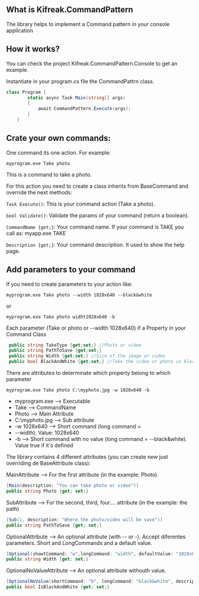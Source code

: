 ## What is Kifreak.CommandPattern
The library helps to implement a Command pattern in your console application

## How it works?

You can check the project Kifreak.CommandPattern.Console to get an example.

Instantiate in your program.cs file the CommandPattrn class.

```c# 
class Program {
        static async Task Main(string[] args)
        {
            await CommandPattern.Execute(args);
        }
    }
```

## Crate your own commands:

One command its one action. For example: 

`myprogram.exe Take photo`

This is a command to take a photo. 

For this action you need to create a class inherits from BaseCommand and override the next methods:

`Task Execute()`: This is your command action (Take a photo).

`bool Validate()`: Validate the params of your command (return a boolean). 
 
`CommandName {get;}`: Your command name. If your command is TAKE you call as: myapp.exe TAKE

`Description {get;}`: Your command description. It used to show the help page.

## Add parameters to your command

If you need to create parameters to your action like:

   `myprogram.exe Take photo --width 1028x640 --black&white`

or
   
  `myprogram.exe Take photo widht1028x640 -b`

Each parameter (Take or photo or --width 1028x640) if a Property in your Command Class

```c#
 public string TakeType {get;set;} //Photo or video
 public string PathToSave {get;set;}
 public string Width {get;set;} //Size of the image or video
 public bool BlackAndWhite {get;set;} //Take the video or photo in black and white.
```

There are attributes to determinate which property belong to which parameter

 `myprogram.exe Take photo C:\myphoto.jpg -w 1028x640 -b`

* myprogram.exe --> Executable
* Take --> CommandName
* Photo --> Main Attribute
* C:\myphoto.jpg --> Sub attribute
* -w 1028x640 --> Short command (long command = 
* --width). Value: 1028x640
* -b --> Short command with no value (long command = --black&white). Value true if it's defined

The library contains 4 different attributes (you can create new just overriding de BaseAttribute class):

MainAttribute --> For the first attribute (in the example: Photo).
```c#
[Main(description: "You can take photo or video")]
public string Photo {get; set;}
```
SubAttribute --> For the second, third, four.... attribute (in the example: the path)
```c#
[Sub(1, description: "Where the photo/video will be save")]
public string PathToSave {get; set;}
```
OptionalAttribute --> An optional attribute (with -- or -).
Accept diferentes parameters. Short and LongCommands and a default value.

```c#
[Optional(showtCommand: "w",longCommand: "width", defaultValue: "1028x640", description: "The size of your image or video")]
public string Width {get; set;}
```
OptionalNoValueAttribute --> An optional attribute withouth value.
```c#
[OptionalNoValue(shortCommand: "b", longCommand: "black&white", description: "Take the photo or video in black and white")]
public bool IsBlackAndWhite {get; set;}
```
